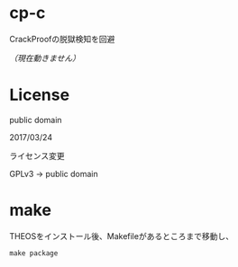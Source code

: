 # cp-c
CrackProofの脱獄検知を回避
  
*（現在動きません）*

# License
  
public domain
  
2017/03/24
  
ライセンス変更
  
GPLv3 -> public domain

# make
THEOSをインストール後、Makefileがあるところまで移動し、
  
`make package`
